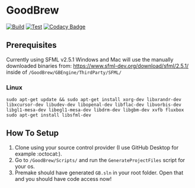# GoodBrew

[![Build](https://github.com/TrashCoder94/GoodBrew/actions/workflows/build.yml/badge.svg)](https://github.com/TrashCoder94/GoodBrew/actions/workflows/build.yml)
[![Test](https://github.com/TrashCoder94/GoodBrew/actions/workflows/test.yml/badge.svg)](https://github.com/TrashCoder94/GoodBrew/actions/workflows/test.yml)
[![Codacy Badge](https://app.codacy.com/project/badge/Grade/1640b63da8a1499a8ab98a72cb31c560)](https://www.codacy.com/gh/TrashCoder94/GoodBrew/dashboard?utm_source=github.com&amp;utm_medium=referral&amp;utm_content=TrashCoder94/GoodBrew&amp;utm_campaign=Badge_Grade)

## Prerequisites

Currently using SFML v2.5.1
Windows and Mac will use the manually downloaded binaries from: https://www.sfml-dev.org/download/sfml/2.5.1/ inside of `/GoodBrew/GBEngine/ThirdParty/SFML/`

### Linux
```
sudo apt-get update && sudo apt-get install xorg-dev libxrandr-dev libxcursor-dev libudev-dev libopenal-dev libflac-dev libvorbis-dev libgl1-mesa-dev libegl1-mesa-dev libdrm-dev libgbm-dev xvfb fluxbox
sudo apt-get install libsfml-dev
```

## How To Setup

1.	Clone using your source control provider (I use GitHub Desktop for example :octocat:).
2.	Go to `/GoodBrew/Scripts/` and run the `GenerateProjectFiles` script for your os.
3.	Premake should have generated `GB.sln` in your root folder. Open that and you should have code access now!
